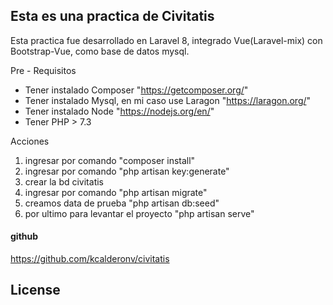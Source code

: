 ## Esta es una practica de  Civitatis
Esta practica fue desarrollado en Laravel 8, integrado Vue(Laravel-mix) con Bootstrap-Vue, como base de datos mysql.

Pre - Requisitos
  - Tener instalado Composer "https://getcomposer.org/"
  - Tener instalado Mysql, en mi caso use Laragon "https://laragon.org/"
  - Tener instalado Node "https://nodejs.org/en/"
  - Tener PHP > 7.3

Acciones
1. ingresar  por comando "composer install"
1. ingresar  por comando "php artisan key:generate"
2. crear la bd civitatis
3. ingresar por comando "php artisan migrate"
4. creamos data de prueba "php artisan db:seed"
5. por ultimo para levantar el proyecto "php artisan serve"

#### github
https://github.com/kcalderonv/civitatis

## License
